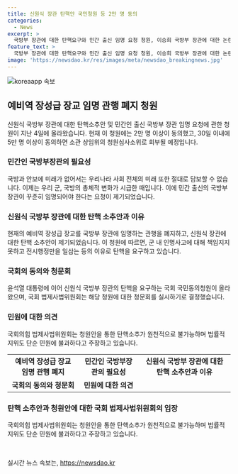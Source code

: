 ```yaml
---
title: 신원식 장관 탄핵안 국민청원 등 2만 명 동의
categories:
  - News
excerpt: >
  국방부 장관에 대한 탄핵요구와 민간 출신 임명 요청 청원, 이승희 국방부 장관에 대한 논란이 뜨겁다. 청원인은 국방부 장관에 예비역 장성급 장교 임명 관행 폐지와 민간인 임명을 요청하며, 신원식 장관의 군 내 인명사고 책임 회피를 비판했다. 동의자 수가 2만 명 이상 돼 소관 상임위의 청원심사소위로 회부될 예정이다. 이에 대한 국회의 행보와 정당들의 반발도 이어지고 있다.
feature_text: >
  국방부 장관에 대한 탄핵요구와 민간 출신 임명 요청 청원, 이승희 국방부 장관에 대한 논란이 뜨겁다. 청원인은 국방부 장관에 예비역 장성급 장교 임명 관행 폐지와 민간인 임명을 요청하며, 신원식 장관의 군 내 인명사고 책임 회피를 비판했다. 동의자 수가 2만 명 이상 돼 소관 상임위의 청원심사소위로 회부될 예정이다. 이에 대한 국회의 행보와 정당들의 반발도 이어지고 있다.
image: 'https://newsdao.kr/res/images/meta/newsdao_breakingnews.jpg'
---
```


<p><img src="https://newsdao.kr/res/images/meta/newsdao_breakingnews.jpg" alt="koreaapp 속보" /></p>

<h2 data-ke-size="size26">예비역 장성급 장교 임명 관행 폐지 청원</h2>

<p data-ke-size="size16">신원식 국방부 장관에 대한 탄핵소추안 및 민간인 출신 국방부 장관 임명 요청에 관한 청원이 지난 4일에 올라왔습니다. 현재 이 청원에는 2만 명 이상이 동의했고, 30일 이내에 5만 명 이상이 동의하면 소관 상임위의 청원심사소위로 회부될 예정입니다.</p>

<h3>민간인 국방부장관의 필요성</h3>

<p data-ke-size="size16">국방과 안보에 미래가 없어서는 우리나라 사회 전체의 미래 또한 절대로 담보할 수 없습니다. 이제는 우리 군, 국방의 총체적 변화가 시급한 때입니다. 이에 민간 출신의 국방부 장관이 꾸준히 임명되어야 한다는 요청이 제기되었습니다.</p>

<h3>신원식 국방부 장관에 대한 탄핵 소추안과 이유</h3>

<p data-ke-size="size16">현재의 예비역 장성급 장교를 국방부 장관에 임명하는 관행을 폐지하고, 신원식 장관에 대한 탄핵 소추안이 제기되었습니다. 이 청원에 따르면, 군 내 인명사고에 대해 책임지지 못하고 전시행정만을 일삼는 등의 이유로 탄핵을 요구하고 있습니다.</p>

<h3>국회의 동의와 청문회</h3>

<p data-ke-size="size16">윤석열 대통령에 이어 신원식 국방부 장관의 탄핵을 요구하는 국회 국민동의청원이 올라왔으며, 국회 법제사법위원회는 해당 청원에 대한 청문회를 실시하기로 결정했습니다.</p>

<h3>민원에 대한 의견</h3>

<p data-ke-size="size16">국회의힘 법제사법위원회는 청원안을 통한 탄핵소추가 원천적으로 불가능하며 법률적 지위도 단순 민원에 불과하다고 주장하고 있습니다.</p>

<table>
    <tr>
        <td style="text-align: center; height: 17px;"><b>예비역 장성급 장교 임명 관행 폐지</b></td>
        <td style="text-align: center; height: 17px;"><b>민간인 국방부장관의 필요성</b></td>
        <td style="text-align: center; height: 17px;"><b>신원식 국방부 장관에 대한 탄핵 소추안과 이유</b></td>
    </tr>
    <tr>
        <td style="text-align: center; height: 17px;"><b>국회의 동의와 청문회</b></td>
        <td style="text-align: center; height: 17px;"><b>민원에 대한 의견</b></td>
        <td style="text-align: center; height: 17px;"><b></b></td>
    </tr>
</table>

<h3>탄핵 소추안과 청원안에 대한 국회 법제사법위원회의 입장</h3>

<p data-ke-size="size16">국회의힘 법제사법위원회는 청원안을 통한 탄핵소추가 원천적으로 불가능하며 법률적 지위도 단순 민원에 불과하다고 주장하고 있습니다.</p>

<p data-ke-size="size16">&nbsp;</p>
실시간 뉴스 속보는, <a href="https://newsdao.kr" rel="dofollow">https://newsdao.kr</a>


